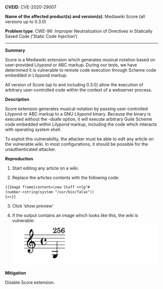 **CVEID**: CVE-2020-29007

**Name of the affected product(s) and version(s)**: Mediawiki Score (all versions up to 0.3.0)

**Problem type**: CWE-96: Improper Neutralization of Directives in Statically Saved Code (‘Static Code Injection’)

---

**Summary**

Score is a Mediawiki extension which generates musical notation based on user-provided Lilypond or ABC markup.
During our tests, we have determined it is vulnerable to remote code execution through Scheme code embedded in
Lilypond markup.

All version of Score (up to and including 0.3.0) allow the execution of arbitrary user-controlled code within
the context of a webserver process.
 
**Description**
 
Score extension generates musical notation by passing user-controlled Lilypond or ABC markup to a GNU Lilypond binary.
Because the binary is executed without the -dsafe option, it will execute arbitrary Guile Scheme code embedded within
Lilypond markup, including the code which interacts with operating system shell.

To exploit this vulnerability, the attacker must be able to edit any article on the vulnerable wiki.
In most configurations, it should be possible for the unauthenticated attacker.

**Reproduction**

1. Start editing any article on a wiki.

2. Replace the articles contents with the following code:
```
{{Image frame|content=\new Staff <<{g^#
(number->string(system "/usr/bin/false"))
}>>}}
```

3. Click ‘show preview’

4. If the output contains an image which looks like this, the wiki is vulnerable:
![256](binfalse.png)
 
**Mitigation**

Disable Score extension.
